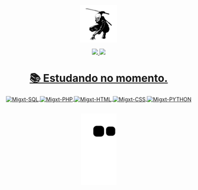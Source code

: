 ##

<div align="center">
  <img align="center" witdh="100" height="100" src="assets/stickersk.png">
</div>

<br>

<div align="center">
  <a href="https://github.com/Migxt">
  <img height="180em" src="https://github-readme-stats.vercel.app/api?username=Migxt&show_icons=true&theme=midnight-purple&include_all_commits=true&count_private=true"/>
  <img height="180em" src="https://github-readme-stats.vercel.app/api/top-langs/?username=Migxt&layout=compact&langs_count=7&theme=midnight-purple"/>
</div>

<h1 align="center">📚 Estudando no momento.</h1>

<div style="display: inline_block" align="center">
  <img align="center" alt="Migxt-SQL" src="https://img.shields.io/badge/MYSQL-77b1dd?style=for-the-badge&logo=mysql&logoColor=white">
  <img align="center" alt="Migxt-PHP" src="https://img.shields.io/badge/PHP-9578e9?style=for-the-badge&logo=php&logoColor=white">
  <img align="center" alt="Migxt-HTML"src="https://img.shields.io/badge/HTML5-E34F26?style=for-the-badge&logo=html5&logoColor=white">
  <img align="center" alt="Migxt-CSS" src="https://img.shields.io/badge/CSS3-1572B6?style=for-the-badge&logo=css3&logoColor=white">
  <img align="center" alt="Migxt-PYTHON" src="https://img.shields.io/badge/PYTHON-e8a655?style=for-the-badge&logo=python&logoColor=white">
   <br>
</div>

##

<div align="center">
  
  ![Snake animation](https://github.com/Migxt/Migxt/blob/output/github-contribution-grid-snake.svg)

</div>

##
